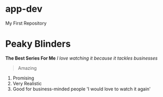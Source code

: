 # app-dev
My First Repository

# Peaky Blinders
**The Best Series For Me**
*I love watching it because it tackles businesses*
> Amazing
1. Promising
2. Very Realistic
3. Good for business-minded people
   'I would love to watch it again'
